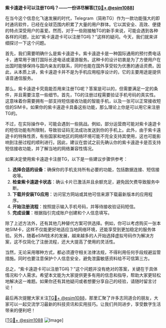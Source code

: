 **紫卡遠遊卡可以注册TG吗？——一份详尽解答[[TG💪+ @esim1088](https://t.me/s/esim1088)]**

在当今这个信息化飞速发展的时代，Telegram（简称TG）作为一款功能强大的即时通讯软件，已经在全球范围内积累了大量的用户群体。它以其安全、高效、便捷的特点深受用户的喜爱。然而，对于一些刚接触TG的新手来说，可能会遇到各种各样的问题，比如“紫卡遠遊卡可以注册TG吗？”这样的疑问。今天，我们就来详细探讨一下这个问题。

首先，我们需要明确什么是紫卡遠遊卡。紫卡遠遊卡是一种国际通用的预付费电话卡，通常用于拨打国际长途电话或漫游服务。这种卡的设计初衷是为了方便用户在出国时能够保持与国内亲友的联系，同时也能在国外享受较为优惠的通话资费。因此，从本质上讲，紫卡遠遊卡并不是为手机应用程序设计的，它的主要用途是提供语音通信服务。

那么，紫卡遠遊卡究竟能否用来注册TG呢？答案是可以的，但需要满足一定的条件，并且需要注意一些细节。首先，TG的注册过程需要验证手机号码的真实性。这意味着你需要拥有一部支持短信接收功能的智能手机，以及一张可以正常接收短信的SIM卡。如果你的紫卡遠遊卡具备这些功能，那么理论上你是可以用它来注册TG的。

不过，在实际操作中，可能会遇到一些挑战。例如，部分运营商可能对紫卡遠遊卡的短信功能有所限制，导致验证码无法成功发送到你的手机上。此外，由于紫卡遠遊卡的特殊性质，有些国家和地区的网络环境可能不完全支持其使用，这也可能影响到注册过程的顺利进行。因此，建议在尝试之前先确认你的紫卡遠遊卡是否支持短信接收功能，并了解当地的网络兼容性情况。

如果决定使用紫卡遠遊卡注册TG，以下是一些建议步骤供参考：

1. **选择合适的设备**：确保你的手机支持所有必要的功能，包括数据连接、短信接收等。
2. **检查紫卡遠遊卡状态**：确认卡片已激活并且余额充足，避免因欠费导致服务中断。
3. **下载并安装TG应用**：访问官方网站或其他可信来源下载最新版本的应用程序。
4. **开始注册流程**：按照提示输入手机号码，并等待接收验证码短信。
5. **完成设置**：根据指引完成账户创建和个人信息填写。

除了上述方法外，还有其他几种替代方案可供选择。例如，你可以考虑购买一张本地SIM卡，这样不仅能更好地适应当地网络环境，还能享受到更加稳定的服务体验。另外，随着eSIM技术的发展，越来越多的人开始选择虚拟号码作为解决方案，这不仅简化了注册流程，还大大提高了使用的灵活性。

当然，无论采用哪种方式，都必须遵守相关法律法规，不得利用任何手段规避监管措施。同时也要注意保护个人信息安全，避免泄露敏感资料给不可信第三方。

总之，“紫卡遠遊卡可以注册TG吗？”这个问题并没有绝对的答案，关键在于具体情况和个人需求。希望本文能为大家提供更多有用的信息和指导，帮助大家更轻松地解决这一难题。如果你还有其他疑问或者想要分享自己的经验，请随时留言讨论！

最后再次提醒大家关注[TG💪+ @esim1088](https://t.me/s/esim1088)，那里汇聚了许多志同道合的朋友，大家可以一起交流学习最新的科技资讯和实用技巧。让我们共同进步，享受数字生活带来的便利吧！

[[TG💪+ @esim1088](https://t.me/s/esim1088) ![Image](https://i.postimg.cc/4NQfJmqS/Snipaste-2025-05-13-00-14-12.png)]